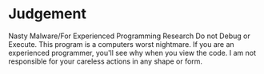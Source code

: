 # Judgement
Nasty Malware/For Experienced Programming Research
Do not Debug or Execute. This program is a computers worst nightmare. If you are an experienced programmer, you'll see why when you view the code. 
I am not responsible for your careless actions in any shape or form. 

